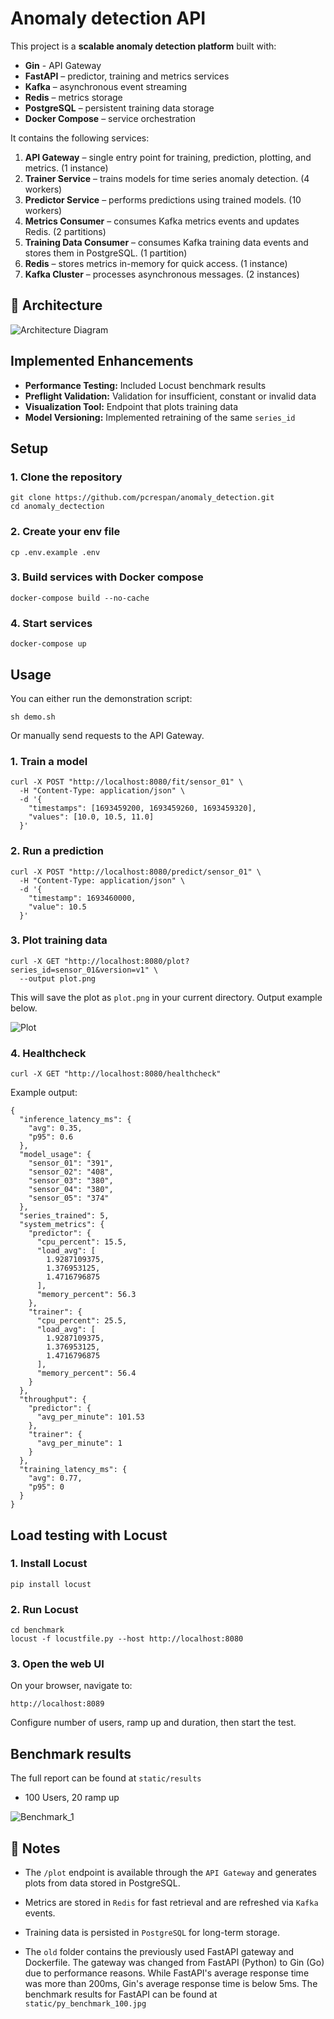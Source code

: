 # Anomaly detection API

This project is a **scalable anomaly detection platform** built with:

- **Gin** - API Gateway
- **FastAPI** – predictor, training and metrics services
- **Kafka** – asynchronous event streaming
- **Redis** – metrics storage
- **PostgreSQL** – persistent training data storage
- **Docker Compose** – service orchestration

It contains the following services:

1. **API Gateway** – single entry point for training, prediction, plotting, and metrics. (1 instance)
2. **Trainer Service** – trains models for time series anomaly detection. (4 workers)
3. **Predictor Service** – performs predictions using trained models. (10 workers)
4. **Metrics Consumer** – consumes Kafka metrics events and updates Redis. (2 partitions)
5. **Training Data Consumer** – consumes Kafka training data events and stores them in PostgreSQL. (1 partition)
6. **Redis** – stores metrics in-memory for quick access. (1 instance)
7. **Kafka Cluster** – processes asynchronous messages. (2 instances)

## 📌 Architecture

![Architecture Diagram](static/diagram.jpg)

## Implemented Enhancements
- **Performance Testing:** Included Locust benchmark results
- **Preflight Validation:** Validation for insufficient, constant or invalid data
- **Visualization Tool:** Endpoint that plots training data
- **Model Versioning:** Implemented retraining of the same `series_id`

## Setup

### 1. Clone the repository
```
git clone https://github.com/pcrespan/anomaly_detection.git
cd anomaly_dectection
```

### 2. Create your env file
```
cp .env.example .env
```

### 3. Build services with Docker compose
```
docker-compose build --no-cache
```

### 4. Start services
```
docker-compose up
```

## Usage
You can either run the demonstration script:
```
sh demo.sh
```
Or manually send requests to the API Gateway.

### 1. Train a model
```
curl -X POST "http://localhost:8080/fit/sensor_01" \
  -H "Content-Type: application/json" \
  -d '{
    "timestamps": [1693459200, 1693459260, 1693459320],
    "values": [10.0, 10.5, 11.0]
  }'
```
### 2. Run a prediction
```
curl -X POST "http://localhost:8080/predict/sensor_01" \
  -H "Content-Type: application/json" \
  -d '{
    "timestamp": 1693460000,
    "value": 10.5
  }'
```
### 3. Plot training data
```
curl -X GET "http://localhost:8080/plot?series_id=sensor_01&version=v1" \
  --output plot.png
```
This will save the plot as `plot.png` in your current directory. Output example below.

![Plot](static/img.png)

### 4. Healthcheck
```
curl -X GET "http://localhost:8080/healthcheck"
```
Example output:
```
{
  "inference_latency_ms": {
    "avg": 0.35,
    "p95": 0.6
  },
  "model_usage": {
    "sensor_01": "391",
    "sensor_02": "408",
    "sensor_03": "380",
    "sensor_04": "380",
    "sensor_05": "374"
  },
  "series_trained": 5,
  "system_metrics": {
    "predictor": {
      "cpu_percent": 15.5,
      "load_avg": [
        1.9287109375,
        1.376953125,
        1.4716796875
      ],
      "memory_percent": 56.3
    },
    "trainer": {
      "cpu_percent": 25.5,
      "load_avg": [
        1.9287109375,
        1.376953125,
        1.4716796875
      ],
      "memory_percent": 56.4
    }
  },
  "throughput": {
    "predictor": {
      "avg_per_minute": 101.53
    },
    "trainer": {
      "avg_per_minute": 1
    }
  },
  "training_latency_ms": {
    "avg": 0.77,
    "p95": 0
  }
}
```
## Load testing with Locust

### 1. Install Locust
```
pip install locust
```

### 2. Run Locust
```
cd benchmark
locust -f locustfile.py --host http://localhost:8080
```

### 3. Open the web UI
On your browser, navigate to:
```
http://localhost:8089
```
Configure number of users, ramp up and duration, then start the test.

## Benchmark results
The full report can be found at `static/results`
- 100 Users, 20 ramp up

![Benchmark_1](static/go_benchmark_100.jpg)

## 🧩 Notes
- The `/plot` endpoint is available through the `API Gateway` and generates plots from data stored in PostgreSQL.

- Metrics are stored in `Redis` for fast retrieval and are refreshed via `Kafka` events.

- Training data is persisted in `PostgreSQL` for long-term storage.

- The `old` folder contains the previously used FastAPI gateway and Dockerfile. The gateway was changed from FastAPI (Python) to Gin (Go) due to performance reasons. While FastAPI's average response time was more than 200ms, Gin's average response time is below 5ms. The benchmark results for FastAPI can be found at `static/py_benchmark_100.jpg`